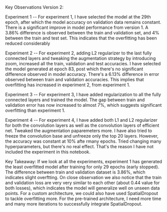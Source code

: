 Key Observations Version 2:

Experiment 1 --
For experiment 1, I have selected the model at the 29th epoch, after which the model accuracy on validation data remains constant. There is a significant improve in model performance from version 1. A 3.86% difference is observed between the train and validation set, and 4% between the train and test set. This indicates that the overfitting has been reduced considerably

Experiment 2 --
For experiment 2, adding L2 regularizer to the last fully connected layers and tweaking the augmentation strategy by introducing zoom, increased all the train, validation and test accuracies. I have selected the model generated at epoch 83, post which there's no significant difference observed in model accuracy. There's a 6.13% difference in error observed between train and validation accuracies. This implies that overfitting has increased in experiment 2, from experiment 1.

Experiment 3 --
For experiment 3, I have added regularization to all the fully connected layers and trained the model. The gap between train and validation error has now increased to almost 7%, which suggests significant overfitting than experiment 1.

Experiment 4 --
For experiment 4, I have added both L1 and L2 regularizer for both the convolution layers as well as the convolution layers of efficient net. Tweaked the augmentation paparemeters more. I have also tried to freeze the convolution base and unfreeze only the top 20 layers. However, the accuracy was constant at 10% afte rmany epochs. Tried changing many hyperparameters, but there's no real effect. That's the reason I have not included the experiment in this notebook.


Key Takeaway:
If we look at all the experiments, experiment 1 has generated the least overfitted model after training for only 29 epochs (early stopped). The difference between train and validation dataset is 3.86%, which indicates slight overftting. On close observation we also notice that the train and validation loss are very very similar to each other (about 0.44 value for both losses), which indicates the model will generalize well on unseen data points. For a custom architecture, we could also have used SpatialDropout to tackle overfitting more. For the pre-trained architecture, I need more time and many more iterations to successfully integrate SpatialDropout.
